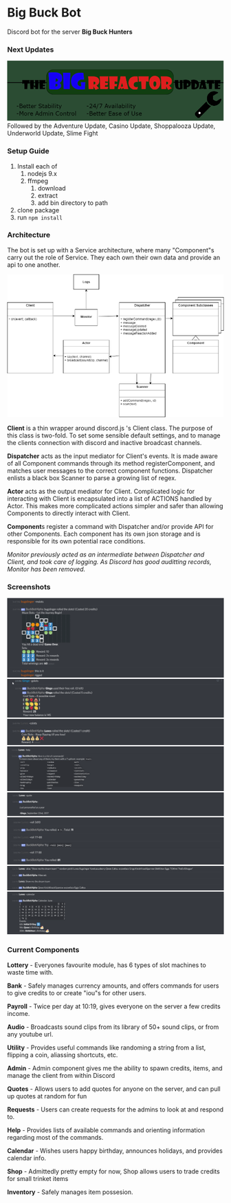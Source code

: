 # Big Buck Bot

Discord bot for the server **Big Buck Hunters**

### Next Updates
![Big Refactor Update](https://github.com/cbabnik/discord_bot/blob/master/res/images/updates/bigrefactor.png)
Followed by the Adventure Update, Casino Update, Shoppalooza Update, Underworld Update, Slime Fight

### Setup Guide

1. Install each of
    1. nodejs 9.x
    1. ffmpeg
        1. download
        1. extract
        1. add bin directory to path
1. clone package
1. run `npm install`

### Architecture

The bot is set up with a Service architecture, where many "Component"s carry out the role of Service.
They each own their own data and provide an api to one another.

![UML Diagram](https://github.com/cbabnik/discord_bot/blob/master/res/diagrams/UML%20Diagram.png)

**Client** is a thin wrapper around discord.js 's Client class. The purpose of this class is two-fold. To set some sensible default settings, and to manage the clients connection with discord and inactive broadcast channels.

**Dispatcher** acts as the input mediator for Client's events. It is made aware of all Component commands through its method registerComponent, and matches user messages to the correct component functions.
Dispatcher enlists a black box Scanner to parse a growing list of regex.

**Actor** acts as the output mediator for Client. Complicated logic for interacting with Client is encapsulated into a list of ACTIONS handled by Actor. This makes more complicated actions simpler and safer than allowing Components to directly interact with Client.

**Component**s register a command with Dispatcher and/or provide API for other Components. Each component has its own json storage and is responsible for its own potential race conditions.

*Monitor previously acted as an intermediate between Dispatcher and Client, and took care of logging. As Discord has good auditting records, Monitor has been removed.*

### Screenshots

![](https://github.com/cbabnik/discord_bot/blob/master/res/images/screenshots/mslots.png)
![](https://github.com/cbabnik/discord_bot/blob/master/res/images/screenshots/gslots.png)
![](https://github.com/cbabnik/discord_bot/blob/master/res/images/screenshots/cslots.png)
![](https://github.com/cbabnik/discord_bot/blob/master/res/images/screenshots/help.png)
![](https://github.com/cbabnik/discord_bot/blob/master/res/images/screenshots/quote.png)
![](https://github.com/cbabnik/discord_bot/blob/master/res/images/screenshots/roll.png)
![](https://github.com/cbabnik/discord_bot/blob/master/res/images/screenshots/alias.png)
![](https://github.com/cbabnik/discord_bot/blob/master/res/images/screenshots/calendar.png)

### Current Components

**Lottery** - 
Everyones favourite module, has 6 types of slot machines to waste time with.

**Bank** - 
Safely manages currency amounts, and offers commands for users to give credits to or create "iou"s for other users.

**Payroll** - 
Twice per day at 10:19, gives everyone on the server a few credits income.

**Audio** - 
Broadcasts sound clips from its library of 50+ sound clips, or from any youtube url.

**Utility** - 
Provides useful commands like randoming a string from a list, flipping a coin, aliassing shortcuts, etc.

**Admin** - 
Admin component gives me the ability to spawn credits, items, and manage the client from within Discord

**Quotes** - 
Allows users to add quotes for anyone on the server, and can pull up quotes at random for fun

**Requests** - 
Users can create requests for the admins to look at and respond to.

**Help** - 
Provides lists of available commands and orienting information regarding most of the commands.

**Calendar** - 
Wishes users happy birthday, announces holidays, and provides calendar info.

**Shop** - 
Admittedly pretty empty for now, Shop allows users to trade credits for small trinket items

**Inventory** - 
Safely manages item possesion.
